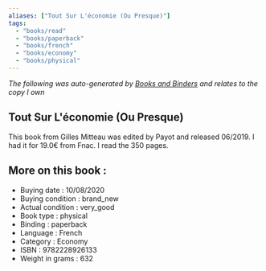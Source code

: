 ```yaml
---
aliases: ["Tout Sur L'économie (Ou Presque)"] 
tags: 
  - "books/read" 
  - "books/paperback" 
  - "books/french"
  - "books/economy"
  - "books/physical"
---
```


_The following was auto-generated by [Books and Binders](Books%20and%20Binders.md) and relates to the copy I own_
## Tout Sur L'économie (Ou Presque)
This book from Gilles Mitteau was edited by Payot and released 06/2019. I had it for 19.0€ from Fnac. I read the 350 pages.

## More on this book :
- Buying date : 10/08/2020
- Buying condition : brand_new
- Actual condition : very_good
- Book type : physical
- Binding : paperback
- Language : French
- Category : Economy
- ISBN : 9782228926133
- Weight in grams : 632
